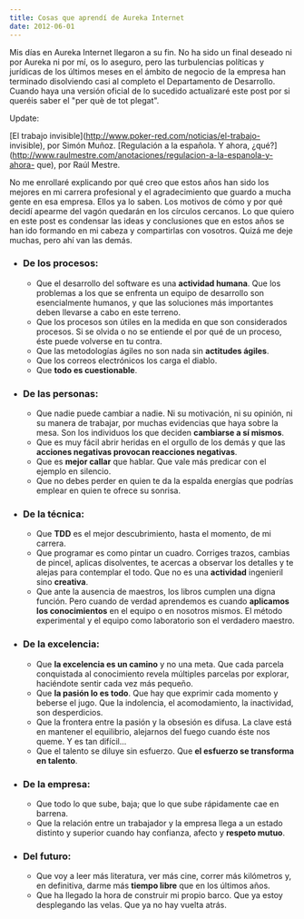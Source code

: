 ```yaml
---
title: Cosas que aprendí de Aureka Internet
date: 2012-06-01
---
```


Mis días en Aureka Internet llegaron a su fin. No ha sido un final deseado ni
por Aureka ni por mí, os lo aseguro, pero las turbulencias políticas y
jurídicas de los últimos meses en el ámbito de negocio de la empresa han
terminado disolviendo casi al completo el Departamento de Desarrollo. Cuando
haya una versión oficial de lo sucedido actualizaré este post por si queréis
saber el "per què de tot plegat".

Update:

[El trabajo invisible](http://www.poker-red.com/noticias/el-trabajo-
invisible), por Simón Muñoz. [Regulación a la española. Y ahora,
¿qué?](http://www.raulmestre.com/anotaciones/regulacion-a-la-espanola-y-ahora-
que), por Raúl Mestre.

No me enrollaré explicando por qué creo que estos años han sido los mejores en
mi carrera profesional y el agradecimiento que guardo a mucha gente en esa
empresa. Ellos ya lo saben. Los motivos de cómo y por qué decidí apearme del
vagón quedarán en los círculos cercanos. Lo que quiero en este post es
condensar las ideas y conclusiones que en estos años se han ido formando en mi
cabeza y compartirlas con vosotros. Quizá me deje muchas, pero ahí van las
demás.

  * ### De los procesos:

    * Que el desarrollo del software es una **actividad humana**. Que los problemas a los que se enfrenta un equipo de desarrollo son esencialmente humanos, y que las soluciones más importantes deben llevarse a cabo en este terreno.
    * Que los procesos son útiles en la medida en que son considerados procesos. Si se olvida o no se entiende el por qué de un proceso, éste puede volverse en tu contra.
    * Que las metodologías ágiles no son nada sin **actitudes ágiles**.
    * Que los correos electrónicos los carga el diablo.
    * Que **todo es cuestionable**.
  * ### De las personas:

    * Que nadie puede cambiar a nadie. Ni su motivación, ni su opinión, ni su manera de trabajar, por muchas evidencias que haya sobre la mesa. Son los individuos los que deciden **cambiarse a sí mismos**.
    * Que es muy fácil abrir heridas en el orgullo de los demás y que las **acciones negativas provocan reacciones negativas**.
    * Que es **mejor callar** que hablar. Que vale más predicar con el ejemplo en silencio.
    * Que no debes perder en quien te da la espalda energías que podrías emplear en quien te ofrece su sonrisa.
  * ### De la técnica:

    * Que **TDD** es el mejor descubrimiento, hasta el momento, de mi carrera.
    * Que programar es como pintar un cuadro. Corriges trazos, cambias de pincel, aplicas disolventes, te acercas a observar los detalles y te alejas para contemplar el todo. Que no es una **actividad** ingenieril sino **creativa**.
    * Que ante la ausencia de maestros, los libros cumplen una digna función. Pero cuando de verdad aprendemos es cuando **aplicamos los conocimientos** en el equipo o en nosotros mismos. El método experimental y el equipo como laboratorio son el verdadero maestro.
  * ### De la excelencia:

    * Que **la excelencia es un camino** y no una meta. Que cada parcela conquistada al conocimiento revela múltiples parcelas por explorar, haciéndote sentir cada vez más pequeño.
    * Que **la pasión lo es todo**. Que hay que exprimir cada momento y beberse el jugo. Que la indolencia, el acomodamiento, la inactividad, son desperdicios.
    * Que la frontera entre la pasión y la obsesión es difusa. La clave está en mantener el equilibrio, alejarnos del fuego cuando éste nos queme. Y es tan difícil...
    * Que el talento se diluye sin esfuerzo. Que **el esfuerzo se transforma en talento**.
  * ### De la empresa:

    * Que todo lo que sube, baja; que lo que sube rápidamente cae en barrena.
    * Que la relación entre un trabajador y la empresa llega a un estado distinto y superior cuando hay confianza, afecto y **respeto mutuo**.
  * ### Del futuro:

    * Que voy a leer más literatura, ver más cine, correr más kilómetros y, en definitiva, darme más **tiempo libre** que en los últimos años.
    * Que ha llegado la hora de construir mi propio barco. Que ya estoy desplegando las velas. Que ya no hay vuelta atrás.


